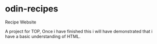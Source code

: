 # odin-recipes
Recipe Website 

A project for TOP,
Once i have finished this i will have demonstrated that i have a basic understanding of HTML.
